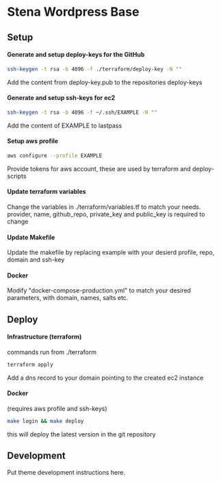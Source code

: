 # Stena Wordpress Base

## Setup

#### Generate and setup deploy-keys for the GitHub
```bash
ssh-keygen -t rsa -b 4096 -f ./terraform/deploy-key -N ""
```
Add the content from deploy-key.pub to the repositories deploy-keys

#### Generate and setup ssh-keys for ec2
```bash
ssh-keygen -t rsa -b 4096 -f ~/.ssh/EXAMPLE -N ""
```
Add the content of EXAMPLE to lastpass

#### Setup aws profile
```bash
aws configure --profile EXAMPLE
```
Provide tokens for aws account, these are used by terraform and deploy-scripts

#### Update terraform variables
Change the variables in ./terraform/variables.tf to match your needs. provider, name, github_repo, private_key and public_key is required to change

#### Update Makefile
Update the makefile by replacing example with your desierd profile, repo, domain and ssh-key

#### Docker
Modify "docker-compose-production.yml" to match your desired parameters, with domain, names, salts etc.


## Deploy

#### Infrastructure (terraform)
commands run from ./terraform
```bash
terraform apply
```
Add a dns record to your domain pointing to the created ec2 instance

#### Docker
(requires aws profile and ssh-keys)
```bash
make login && make deploy
```
this will deploy the latest version in the git repository


## Development
Put theme development instructions here.
